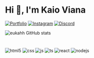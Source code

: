<h1>Hi 👋, I'm Kaio Viana</h1>


[![Portfolio](https://img.shields.io/website?label=Portfolio&style=for-the-badge&url=https://sujeitoprogramador.com/&color=E4405F)]()
[![Instagram](https://img.shields.io/badge/Instagram-E4405F?style=for-the-badge&logo=instagram&logoColor=white)](https://instagram.com/kah.viana_)
[![Discord](https://img.shields.io/badge/Discord-7289DA?style=for-the-badge&logo=discord&logoColor=white)]()

![eukahh GitHub stats](https://github-readme-stats.vercel.app/api/top-langs?username=eukahh&show_icons=true&locale=en&hide_title=true)

#

<div style="display: inline_block">
  <img align="center" alt="html5" src="https://img.shields.io/badge/HTML5-E34F26?style=for-the-badge&logo=html5&logoColor=white" />
  <img align="center" alt="css" src="https://img.shields.io/badge/CSS3-1572B6?style=for-the-badge&logo=css3&logoColor=white" />
  <img align="center" alt="js" src="https://img.shields.io/badge/JavaScript-F7DF1E?style=for-the-badge&logo=javascript&logoColor=black" />
  <img align="center" alt="ts" src="https://img.shields.io/badge/TypeScript-007ACC?style=for-the-badge&logo=typescript&logoColor=white" />
  <img align="center" alt="react" src="https://img.shields.io/badge/React-20232A?style=for-the-badge&logo=react&logoColor=61DAFB" />
  <img align="center" alt="nodejs" src="https://img.shields.io/badge/Node.js-43853D?style=for-the-badge&logo=node.js&logoColor=white" />
</div><br/>